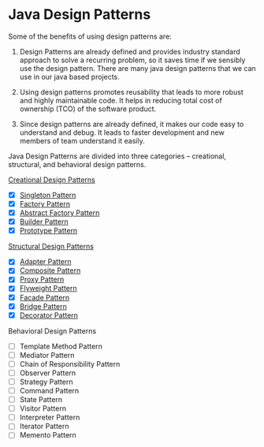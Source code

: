 # Java Design Patterns

Some of the benefits of using design patterns are:

1. Design Patterns are already defined and provides industry standard approach to solve a recurring problem, so it saves time if we sensibly use the design pattern. There are many java design patterns that we can use in our java based projects.

2. Using design patterns promotes reusability that leads to more robust and highly maintainable code. It helps in reducing total cost of ownership (TCO) of the software product.

3. Since design patterns are already defined, it makes our code easy to understand and debug. It leads to faster development and new members of team understand it easily.
    
Java Design Patterns are divided into three categories – creational, structural, and behavioral design patterns.

[Creational Design Patterns](https://github.com/White28/patterns/tree/master/src/com/white/creational)
- [x] [Singleton Pattern](https://github.com/White28/patterns/tree/master/src/com/white/creational/singleton)
- [x] [Factory Pattern](https://github.com/White28/patterns/tree/master/src/com/white/creational/factory)
- [x] [Abstract Factory Pattern](https://github.com/White28/patterns/tree/master/src/com/white/creational/abstractfactory)
- [x] [Builder Pattern](https://github.com/White28/patterns/tree/master/src/com/white/creational/builder)
- [x] [Prototype Pattern](https://github.com/White28/patterns/tree/master/src/com/white/creational/prototype)

[Structural Design Patterns](https://github.com/White28/patterns/tree/master/src/com/white/structural)
- [x] [Adapter Pattern](https://github.com/White28/patterns/tree/master/src/com/white/structural/adapter)
- [x] [Composite Pattern](https://github.com/White28/patterns/tree/master/src/com/white/structural/composite)
- [x] [Proxy Pattern](https://github.com/White28/patterns/tree/master/src/com/white/structural/proxy)
- [x] [Flyweight Pattern](https://github.com/White28/patterns/tree/master/src/com/white/structural/flyweight)
- [x] [Facade Pattern](https://github.com/White28/patterns/tree/master/src/com/white/structural/facade)
- [x] [Bridge Pattern](https://github.com/White28/patterns/tree/master/src/com/white/structural/bridge)
- [x] [Decorator Pattern](https://github.com/White28/patterns/tree/master/src/com/white/structural/decorator)
        
Behavioral Design Patterns
- [ ] Template Method Pattern
- [ ] Mediator Pattern
- [ ] Chain of Responsibility Pattern
- [ ] Observer Pattern
- [ ] Strategy Pattern
- [ ] Command Pattern
- [ ] State Pattern
- [ ] Visitor Pattern
- [ ] Interpreter Pattern
- [ ] Iterator Pattern
- [ ] Memento Pattern

